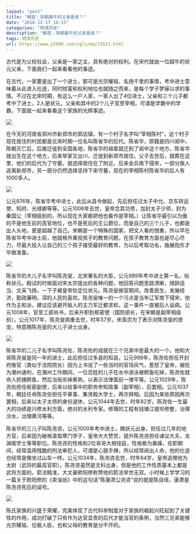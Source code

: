 ```yaml
---
layout: "post"
title: "解密：宋朝最牛的父亲是谁？"
date: "2018-12-17 16:15"
categories: "明清历史"
description: "解密：宋朝最牛的父亲是谁？"
tags: 明清历史
url: https://www.y5000.com/zgls/mq/15621.html
---
```






古代是为父权社会，父亲是一家之主，具有绝对的权利。在宋代就由一位超牛的状元父亲，下面我们一起来看看他的事迹。

在古代，一家要是出了一个进士，那可是光宗耀祖、名扬千里的事情，考中进士意味着从此进入仕途，同时财富和权利地位也就随之而来，是每个学子梦寐以求的事情。不过在北宋时期，有这么一户人家，一家人出了4位进士，父亲和三个儿子都考中了进士，2人是状元，父亲和其中的2个儿子官至宰相，可谓是学霸中的学霸，下面就一起来看看这个家族的光辉事迹。

![](https://img.y5000.com/uploads/allimg/170301/1GU313H-0.jpg)

在今天的河南省郑州市新郑市的郭店镇，有一个村子名字叫“宰相陈村”，这个村子现在居住的村民都是北宋时期一位名叫陈省华的后代。陈省华，原籍是四川阆中，陈朝灭亡后，后裔迁徙到全国各地，陈省华的祖辈就迁到了阆中这个地方，陈省华就出生在这个地方，后来举家又出川，迁徙到新郑市居住。父子去世后，就葬在这里，他们的后代为了守墓，就选择居住在了附近，后来金兵南下侵宋，一部分族人逃离新郑市，另一部分仍然选择坚持下来守墓，现在的宰相陈村陈省华的后人有1000多人。

![](https://img.y5000.com/uploads/allimg/170301/1GU324Y-1.jpg)

公元976年，陈省华考中进士，此后从县令做起，先后担任过太子中允、京东转运使、知府、光禄卿等等。公元1006年去世，皇帝念其功劳，加封太子少师，封为秦国公（宰相级别的，所以现在大家都把他也看作是宰相。）让陈省华最引以为傲的不是他生前的高官地位，也不是死后的王公爵位，而是自己的三个儿子，也都是出人头地，更是超越了自己。宋朝是一个特殊的国家，把文人看的很重，所以早在陈省华考中进士前，他就格外重视孩子的教育问题，在孩子教育方面也是尽心尽力，尽最大投入让自己的三个孩子接受最好的教育，为以后考取功名，施展抱负才华做准备。

![](https://img.y5000.com/uploads/allimg/170301/1GU3K16-2.jpg)

陈省华的大儿子名字叫陈尧叟，北宋著名的大臣，公元989年考中进士第一名，俗称状元。殿试的时候面对宋太宗提出的各种问题，他回答问题思路清晰，措辞适当、文采飞扬，一下子被皇帝钦定位状元。陈尧叟做官期间，改善民生，发展经济，勤政廉明，深的人民的喜欢。陈尧叟唯一的一个污点是当年辽军南下侵宋，他作为主和派，建议应该避开敌人的主力军迁都求和，这一事件一直被后人诟病。公元1008年，官至工部尚书，后来升职到枢密使（国防部长，在宋朝是副宰相级别）。公元1017年，陈尧叟病重去世，时年57岁。宋真宗为了表示对陈尧叟的恩宠，特意赐陈尧叟的大儿子进士出身。

![](https://img.y5000.com/uploads/allimg/170301/1GU3F63-3.jpg)

陈省华的二儿子名字叫陈尧佐，陈尧佐的成就在三个兄弟中是最大的一个。他和大哥陈尧叟是同一年的进士，此后担任过多县的知县，公元999年，陈尧佐担任开封府推官（类似于法院院长）因为上书说了一些当时的官场风气，惹怒了皇帝，被贬为潮州通判，在潮州工作期间，一位百姓的儿子在水中游泳被鳄鱼吃掉，陈尧佐就命人抓捕鳄鱼，然后当街杀掉煮熟，以表示法律面前一律平等。公元1029年，陈尧佐担任枢密副使，后来以给事中的职务参知政事（副宰相），后罢相。公元1037年，朝廷任命陈尧佐担任平章事、集贤殿大学士，再次拜相。后因为某些原因再次罢相，后来以太子太师的身份退休，公元1044年去世，时年82岁。陈尧佐一生最大的功绩是兴修水利方面，绝对的水利专家。修理的工程有钱塘江堤坝修整，治理汾水，治理黄河等等。

陈省华的三儿子叫陈尧咨，公元1000年考中进士，赐状元出身，担任过几年的地方官，后来因为破格录取寒门学子，皇帝大大赞赏，提升陈尧咨担任谏议大夫，龙渊阁学士等等职位。陈尧咨的性格和2位哥哥大相径庭，性格极为暴躁，任职期间，经常滥用残酷的刑法审犯人，可谓是心狠手辣，所以经常闹出人命，他的仕途也经常是像坐过山车一样。公元1034年，陈尧咨去世，时年64岁。皇帝追赠他为太尉（武将的最高官职）。陈尧咨虽然是文科出身，但是他的工作性质基本上都是武将方面的，箭法精准，大文豪欧阳修称赞他的箭法举世无双。小时候上学学习的一篇关于欧阳修的《卖油翁》中的这句话“陈康肃公尧咨”说的就是陈自瑶，康肃是陈尧咨死后的谥号。

![](https://img.y5000.com/uploads/allimg/170301/1GU36092-4.jpg)

陈氏家族的兴盛于荣耀，完美体现了古代科举制度对于家族的崛起兴旺起到了关键性的作用，成功打破了只有作为达官显贵的后代才能当官的条例，当然三兄弟能够光宗耀祖、位极人臣，也和父母的教育是分不开的。
